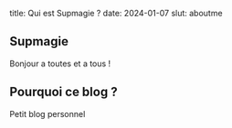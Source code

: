 title: Qui est Supmagie ?
date: 2024-01-07
slut: aboutme

## Supmagie

Bonjour a toutes et a tous !

## Pourquoi ce blog ?

Petit blog personnel
